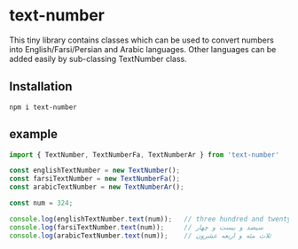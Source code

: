 # text-number
This tiny library contains classes which can be used to convert numbers into English/Farsi/Persian and Arabic languages. Other languages can be added easily by sub-classing TextNumber class.

## Installation
```
npm i text-number
```

## example
```javascript
import { TextNumber, TextNumberFa, TextNumberAr } from 'text-number'

const englishTextNumber = new TextNumber();
const farsiTextNumber = new TextNumberFa();
const arabicTextNumber = new TextNumberAr();

const num = 324;

console.log(englishTextNumber.text(num));	// three hundred and twenty four
console.log(farsiTextNumber.text(num));		// سیصد و بیست و چهار
console.log(arabicTextNumber.text(num));	// ثلاث مئه و اربعه عشرون

```
